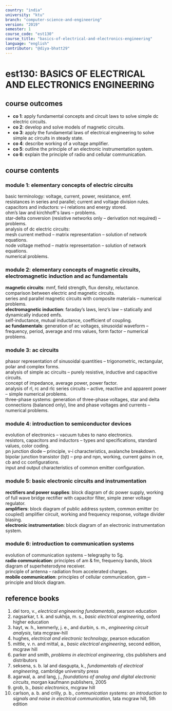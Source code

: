 ```yaml
---
country: "india"
university: "ktu"
branch: "computer-science-and-engineering"
version: "2019"
semester: 1
course_code: "est130"
course_title: "basics-of-electrical-and-electronics-engineering"
language: "english"
contributor: "@diya-bhatt29"
---
```


# est130: BASICS OF ELECTRICAL AND ELECTRONICS ENGINEERING

## course outcomes

- **co 1**: apply fundamental concepts and circuit laws to solve simple dc electric circuits.  
- **co 2**: develop and solve models of magnetic circuits.  
- **co 3**: apply the fundamental laws of electrical engineering to solve simple ac circuits in steady state.  
- **co 4**: describe working of a voltage amplifier.  
- **co 5**: outline the principle of an electronic instrumentation system.  
- **co 6**: explain the principle of radio and cellular communication.  

## course contents

### module 1: elementary concepts of electric circuits  
basic terminology: voltage, current, power, resistance, emf.  
resistances in series and parallel; current and voltage division rules.  
capacitors and inductors: v-i relations and energy stored.  
ohm’s law and kirchhoff's laws – problems.  
star-delta conversion (resistive networks only – derivation not required) – problems.  
analysis of dc electric circuits:  
mesh current method – matrix representation – solution of network equations.  
node voltage method – matrix representation – solution of network equations.  
numerical problems.  

### module 2: elementary concepts of magnetic circuits, electromagnetic induction and ac fundamentals  
**magnetic circuits**: mmf, field strength, flux density, reluctance.  
comparison between electric and magnetic circuits.  
series and parallel magnetic circuits with composite materials – numerical problems.  
**electromagnetic induction**: faraday’s laws, lenz’s law – statically and dynamically induced emfs.  
self-inductance, mutual inductance, coefficient of coupling.  
**ac fundamentals**: generation of ac voltages, sinusoidal waveform – frequency, period, average and rms values, form factor – numerical problems.  

### module 3: ac circuits  
phasor representation of sinusoidal quantities – trigonometric, rectangular, polar and complex forms.  
analysis of simple ac circuits – purely resistive, inductive and capacitive circuits.  
concept of impedance, average power, power factor.  
analysis of rl, rc and rlc series circuits – active, reactive and apparent power – simple numerical problems.  
three-phase systems: generation of three-phase voltages, star and delta connections (balanced only), line and phase voltages and currents – numerical problems.  

### module 4: introduction to semiconductor devices  
evolution of electronics – vacuum tubes to nano electronics.  
resistors, capacitors and inductors – types and specifications, standard values, color coding.  
pn junction diode – principle, v-i characteristics, avalanche breakdown.  
bipolar junction transistor (bjt) – pnp and npn, working, current gains in ce, cb and cc configurations.  
input and output characteristics of common emitter configuration.  

### module 5: basic electronic circuits and instrumentation  
**rectifiers and power supplies**: block diagram of dc power supply, working of full wave bridge rectifier with capacitor filter, simple zener voltage regulator.  
**amplifiers**: block diagram of public address system, common emitter (rc coupled) amplifier circuit, working and frequency response, voltage divider biasing.  
**electronic instrumentation**: block diagram of an electronic instrumentation system.  

### module 6: introduction to communication systems  
evolution of communication systems – telegraphy to 5g.  
**radio communication**: principles of am & fm, frequency bands, block diagram of superheterodyne receiver.  
principle of antenna – radiation from accelerated charges.  
**mobile communication**: principles of cellular communication, gsm – principle and block diagram.  

## reference books

1. del toro, v., *electrical engineering fundamentals*, pearson education  
2. nagsarkar, t. k. and sukhija, m. s., *basic electrical engineering*, oxford higher education  
3. hayt, w. h., kemmerly, j. e., and durbin, s. m., *engineering circuit analysis*, tata mcgraw-hill  
4. hughes, *electrical and electronic technology*, pearson education  
5. mittle, v. n. and mittal, a., *basic electrical engineering*, second edition, mcgraw hill  
6. parker and smith, *problems in electrical engineering*, cbs publishers and distributors  
7. seksena, s. b. lal and dasgupta, k., *fundamentals of electrical engineering*, cambridge university press  
8. agarwal, a. and lang, j., *foundations of analog and digital electronic circuits*, morgan kaufmann publishers, 2005  
9. grob, b., *basic electronics*, mcgraw hill  
10. carlson, a. b. and crilly, p. b., *communication systems: an introduction to signals and noise in electrical communication*, tata mcgraw hill, 5th edition  
